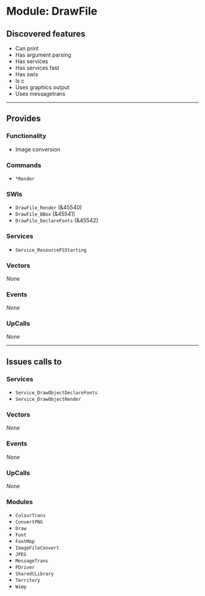# Module: DrawFile

## Discovered features


* Can print
* Has argument parsing
* Has services
* Has services fast
* Has swis
* Is c
* Uses graphics output
* Uses messagetrans

---

## Provides

### Functionality


* Image conversion

### Commands


* `*Render`


### SWIs


* `DrawFile_Render` (&45540)
* `DrawFile_BBox` (&45541)
* `DrawFile_DeclareFonts` (&45542)


### Services


* `Service_ResourceFSStarting`


### Vectors


*None*


### Events


*None*


### UpCalls


*None*


---

## Issues calls to

### Services


* `Service_DrawObjectDeclareFonts`
* `Service_DrawObjectRender`


### Vectors


*None*


### Events


*None*


### UpCalls


*None*


### Modules


* `ColourTrans`
* `ConvertPNG`
* `Draw`
* `Font`
* `FontMap`
* `ImageFileConvert`
* `JPEG`
* `MessageTrans`
* `PDriver`
* `SharedCLibrary`
* `Territory`
* `Wimp`


